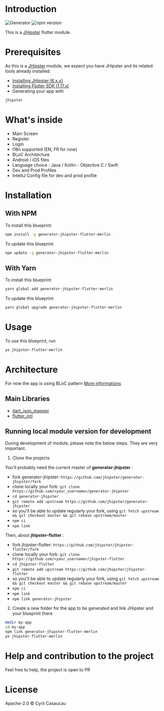 # Introduction

![Generator](https://github.com/merlinofcha0s/generator-jhipster-flutter/workflows/Generator/badge.svg?branch=master&event=push)
![npm version](https://img.shields.io/npm/v/generator-jhipster-flutter-merlin)

This is a [JHipster](https://www.jhipster.tech/) flutter module.

# Prerequisites

As this is a [JHipster](https://www.jhipster.tech/) module, we expect you have JHipster and its related tools already installed:

- [Installing JHipster (6.x.x)](https://www.jhipster.tech/installation/)
- [Installing Flutter SDK (1.17.x)](https://flutter.dev/docs/get-started/install)
- Generating your app with 

```bash
jhipster
```

# What's inside

- Main Screen
- Register
- Login
- I18n supported (EN, FR for now)
- BLoC Architecture
- Android / iOS files
- Language choice : Java / Kotlin - Objective C / Swift
- Dev and Prod Profiles
- IntelliJ Config file for dev and prod profile

# Installation

## With NPM

To install this blueprint:

```bash
npm install -g generator-jhipster-flutter-merlin
```

To update this blueprint:

```bash
npm update -g generator-jhipster-flutter-merlin
```

## With Yarn

To install this blueprint:

```bash
yarn global add generator-jhipster-flutter-merlin
```

To update this blueprint:

```bash
yarn global upgrade generator-jhipster-flutter-merlin
```

# Usage

To use this blueprint, run 

```bash
yo jhipster-flutter-merlin
```

# Architecture

For now the app is using BLoC pattern [More informations](https://medium.com/flutterpub/architecting-your-flutter-project-bd04e144a8f1)

## Main Libraries

- [dart_json_mapper](https://pub.dev/packages/dart_json_mapper)
- [flutter_intl](https://plugins.jetbrains.com/plugin/13666-flutter-intl)

## Running local module version for development

During development of module, please note the below steps. They are very important.

1. Clone the projects

You'll probably need the current master of **generator-jhipster** :

- fork generator-jhipster: `https://github.com/jhipster/generator-jhipster/fork`
- clone locally your fork: `git clone https://github.com/<your_username>/generator-jhipster`
- `cd generator-jhipster`
- `git remote add upstream https://github.com/jhipster/generator-jhipster`
- so you'll be able to update regularly your fork, using `git fetch upstream && git checkout master && git rebase upstream/master`
- `npm ci`
- `npm link`

Then, about **jhipster-flutter** :

- fork jhipster-flutter: `https://github.com/jhipster/jhipster-flutter/fork`
- clone locally your fork: `git clone https://github.com/<your_username>/jhipster-flutter`
- `cd jhipster-flutter`
- `git remote add upstream https://github.com/jhipster/jhipster-flutter`
- so you'll be able to update regularly your fork, using `git fetch upstream && git checkout master && git rebase upstream/master`
- `npm ci`
- `npm link`
- `npm link generator-jhipster`


2. Create a new folder for the app to be generated and link JHipster and your blueprint there

```bash
mkdir my-app
cd my-app
npm link generator-jhipster-flutter-merlin
yo jhipster-flutter-merlin
```

# Help and contribution to the project

Feel free to help, the project is open to PR

# License

Apache-2.0 © Cyril Casaucau
